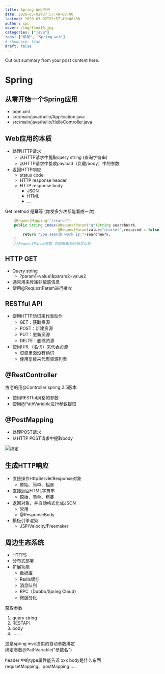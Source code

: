 ```yaml
---
title: Spring Web应用
date: 2020-03-02T07:57:49+08:00
lastmod: 2020-03-02T07:57:49+08:00
author: spc
cover: /img/food10.jpg
categories: ["java"]
tags: ["框架", "Spring web"]
# showcase: true
draft: false
---
```


Cut out summary from your post content here.

<!--more-->

# Spring 
## 从零开始⼀个Spring应⽤
* pom.xml
* src/main/java/hello/Application.java
* src/main/java/hello/HelloController.java

## Web应⽤的本质
* 处理HTTP请求
  * 从HTTP请求中提取query string (查询字符串)
  * 从HTTP请求中接收payload（负载/body）中的参数
* 返回HTTP响应
  * status code
  * HTTP response header
  * HTTP response body
    * JSON
    * HTML
    * ...

Get method 是幂等 (你发多少次都能看成一次)
```java
    @RequestMapping("/search")
    public String index(@RequestParam("q")String searchWork,
                        @RequestParam(value="charset",required = false)String searchWork,) {
        return "you search work is:"+searchWork;
    }
    //RequestParam参数 你得看看源代码怎么写
```


## HTTP GET
* Query string
  * ?param1=value1&param2=value2
* 通常⽤来传递⾮敏感信息
* 使⽤@RequestParam进⾏接收


## RESTful API
* 使⽤HTTP动词来代表动作
  * GET：获取资源
  * POST：新建资源
  * PUT：更新资源
  * DELTE：删除资源
* 使⽤URL（名词）来代表资源
  * 资源⾥⾯没有动词
  * 使⽤复数来代表资源列表

## @RestController

古老的用@Controller spring 2.5版本  
* 使⽤RESTful⻛格的参数
* 使⽤@PathVariable进⾏参数提取

## @PostMapping
* 处理POST请求
* 从HTTP POST请求中提取body

![绑定](/posts/img/spring_web_http.jpg)

## ⽣成HTTP响应
* 直接操作HttpServletResponse对象
  * 原始、简单、粗暴  
* 直接返回HTML字符串
  * 原始、简单、粗暴
* 返回对象，并⾃动格式化成JSON
  * 常⽤
  * @ResponseBody
* 模板引擎渲染
  * JSP/Velocity/Freemaker

## 周边⽣态系统
* HTTPS
* 分布式部署
* 扩展功能
  * 数据库
  * Redis缓存
  * 消息队列
  * RPC（Dubbo/Spring Cloud）
  * 微服务化

获取参数
1. query string
2. RESTAPI
3. body
4. ……

这是spring mvc提供的自动参数绑定  
绑定参数@PathVariable("参数名")  

header 中的type属性能告诉 xxx body是什么东西   
requsetMapping、postMapping……  